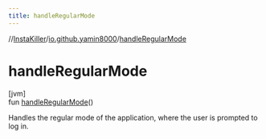 ```yaml
---
title: handleRegularMode
---
```

//[InstaKiller](../../index.html)/[io.github.yamin8000](index.html)/[handleRegularMode](handle-regular-mode.html)



# handleRegularMode



[jvm]\
fun [handleRegularMode](handle-regular-mode.html)()



Handles the regular mode of the application, where the user is prompted to log in.




